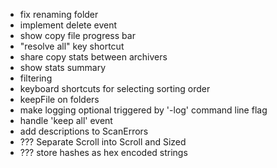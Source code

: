 * fix renaming folder
* implement delete event
* show copy file progress bar
* "resolve all" key shortcut
* share copy stats between archivers
* show stats summary
* filtering
* keyboard shortcuts for selecting sorting order
* keepFile on folders
* make logging optional triggered by '-log' command line flag
* handle 'keep all' event 
* add descriptions to ScanErrors
* ??? Separate Scroll into Scroll and Sized
* ??? store hashes as hex encoded strings
